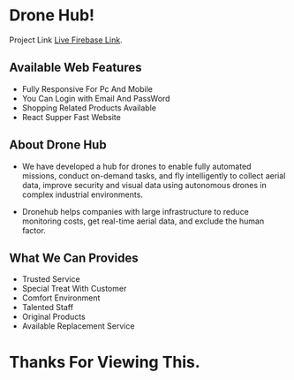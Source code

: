 # Drone Hub! 

Project Link [Live Firebase Link](https://drone-hub-1954f.web.app/).

## Available Web Features

- Fully Responsive For Pc And Mobile
- You Can Login with Email And PassWord
- Shopping Related Products Available
- React Supper Fast Website


## About Drone Hub

- We have developed a hub for drones to enable fully automated missions, conduct on-demand tasks, and fly intelligently to collect aerial data, improve security and visual data using autonomous drones in complex industrial environments.

- Dronehub helps companies with large infrastructure to reduce monitoring costs, get real-time aerial data, and exclude the human factor.


## What We Can Provides

- Trusted Service
- Special Treat With Customer
- Comfort Environment
- Talented Staff
- Original Products
- Available Replacement Service


# Thanks For Viewing This.
